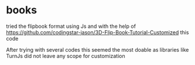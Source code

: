 # books
tried the flipbook format using Js and with the help of https://github.com/codingstar-jason/3D-Flip-Book-Tutorial-Customized this code 

After trying with several codes this seemed the most doable as libraries like TurnJs did not leave any scope for customization 
